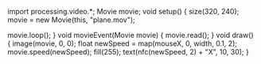 import processing.video.*;
Movie movie;
void setup() {
 size(320, 240);
 movie = new Movie(this, "plane.mov");

 movie.loop();
}
void movieEvent(Movie movie) {
 movie.read();
}
void draw() {
 image(movie, 0, 0);
 float newSpeed = map(mouseX, 0, width, 0.1, 2);
  movie.speed(newSpeed);
  fill(255);
  text(nfc(newSpeed, 2) + "X", 10, 30);
}

